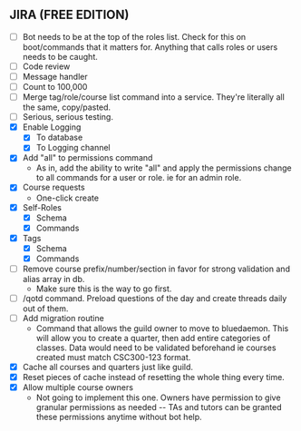 ## JIRA (FREE EDITION)
- [ ] Bot needs to be at the top of the roles list. Check for this on boot/commands that it matters for. Anything that calls roles or users needs to be caught.
- [ ] Code review
- [ ] Message handler
- [ ] Count to 100,000
- [ ] Merge tag/role/course list command into a service. They're literally all the same, copy/pasted.
- [ ] Serious, serious testing.
- [x] Enable Logging
  - [x] To database
  - [x] To Logging channel
- [x] Add "all" to permissions command
  - As in, add the ability to write "all" and apply the permissions change to all commands for a user or role. ie for an admin role.
- [x] Course requests
  - One-click create
- [x] Self-Roles
  - [x] Schema
  - [x] Commands
- [x] Tags
  - [x] Schema
  - [x] Commands
- [ ] Remove course prefix/number/section in favor for strong validation and alias array in db.
  - Make sure this is the way to go first.
- [ ] /qotd command. Preload questions of the day and create threads daily out of them.
- [ ] Add migration routine
  - Command that allows the guild owner to move to bluedaemon. This will allow you to create a quarter, then add entire categories of classes. Data would need to be validated beforehand ie courses created must match CSC300-123 format.
- [x] Cache all courses and quarters just like guild.
- [x] Reset pieces of cache instead of resetting the whole thing every time.
- [x] Allow multiple course owners
  - Not going to implement this one. Owners have permission to give granular permissions as needed -- TAs and tutors can be granted these permissions anytime without bot help.
